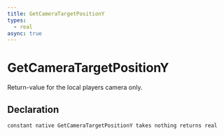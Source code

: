 ```yaml
---
title: GetCameraTargetPositionY
types:
  - real
async: true
---
```


# GetCameraTargetPositionY
Return-value for the local players camera only.

## Declaration

```
constant native GetCameraTargetPositionY takes nothing returns real
```